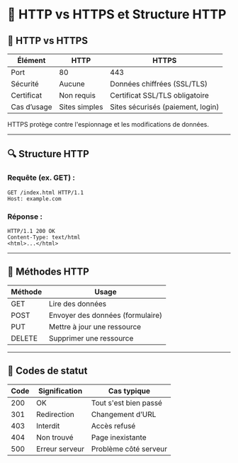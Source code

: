 # 📄 HTTP vs HTTPS et Structure HTTP

## 🔐 HTTP vs HTTPS

| Élément           | HTTP                           | HTTPS                              |
|-------------------|--------------------------------|-------------------------------------|
| Port              | 80                             | 443                                 |
| Sécurité          | Aucune                         | Données chiffrées (SSL/TLS)         |
| Certificat        | Non requis                     | Certificat SSL/TLS obligatoire      |
| Cas d’usage       | Sites simples                  | Sites sécurisés (paiement, login)   |

HTTPS protège contre l'espionnage et les modifications de données.

---

## 🔍 Structure HTTP

### Requête (ex. GET) :
```
GET /index.html HTTP/1.1
Host: example.com
```

### Réponse :
```
HTTP/1.1 200 OK
Content-Type: text/html
<html>...</html>
```

---

## 🧾 Méthodes HTTP

| Méthode | Usage                              |
|---------|------------------------------------|
| GET     | Lire des données                   |
| POST    | Envoyer des données (formulaire)   |
| PUT     | Mettre à jour une ressource        |
| DELETE  | Supprimer une ressource            |

---

## 📡 Codes de statut

| Code | Signification         | Cas typique                       |
|------|------------------------|-----------------------------------|
| 200  | OK                    | Tout s'est bien passé             |
| 301  | Redirection           | Changement d’URL                  |
| 403  | Interdit              | Accès refusé                      |
| 404  | Non trouvé            | Page inexistante                  |
| 500  | Erreur serveur        | Problème côté serveur             |
